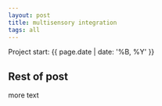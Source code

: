 ```yaml
---
layout: post
title: multisensory integration
tags: all
---
```

Project start: {{ page.date | date: '%B, %Y' }}
<!--more-->

## Rest of post
more text
